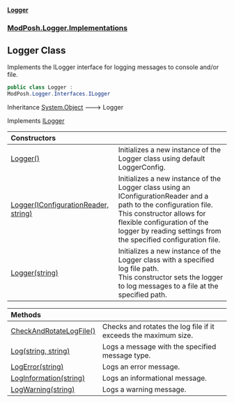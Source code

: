 #### [Logger](index.md 'index')
### [ModPosh.Logger.Implementations](ModPosh.Logger.Implementations.md 'ModPosh.Logger.Implementations')

## Logger Class

Implements the ILogger interface for logging messages to console and/or file.

```csharp
public class Logger :
ModPosh.Logger.Interfaces.ILogger
```

Inheritance [System.Object](https://docs.microsoft.com/en-us/dotnet/api/System.Object 'System.Object') &#129106; Logger

Implements [ILogger](ModPosh.Logger.Interfaces.ILogger.md 'ModPosh.Logger.Interfaces.ILogger')

| Constructors | |
| :--- | :--- |
| [Logger()](ModPosh.Logger.Implementations.Logger.Logger().md 'ModPosh.Logger.Implementations.Logger.Logger()') | Initializes a new instance of the Logger class using default LoggerConfig. |
| [Logger(IConfigurationReader, string)](ModPosh.Logger.Implementations.Logger.Logger(ModPosh.Logger.Interfaces.IConfigurationReader,string).md 'ModPosh.Logger.Implementations.Logger.Logger(ModPosh.Logger.Interfaces.IConfigurationReader, string)') | Initializes a new instance of the Logger class using an IConfigurationReader and a path to the configuration file.<br/>This constructor allows for flexible configuration of the logger by reading settings from the specified configuration file. |
| [Logger(string)](ModPosh.Logger.Implementations.Logger.Logger(string).md 'ModPosh.Logger.Implementations.Logger.Logger(string)') | Initializes a new instance of the Logger class with a specified log file path.<br/>This constructor sets the logger to log messages to a file at the specified path. |

| Methods | |
| :--- | :--- |
| [CheckAndRotateLogFile()](ModPosh.Logger.Implementations.Logger.CheckAndRotateLogFile().md 'ModPosh.Logger.Implementations.Logger.CheckAndRotateLogFile()') | Checks and rotates the log file if it exceeds the maximum size. |
| [Log(string, string)](ModPosh.Logger.Implementations.Logger.Log(string,string).md 'ModPosh.Logger.Implementations.Logger.Log(string, string)') | Logs a message with the specified message type. |
| [LogError(string)](ModPosh.Logger.Implementations.Logger.LogError(string).md 'ModPosh.Logger.Implementations.Logger.LogError(string)') | Logs an error message. |
| [LogInformation(string)](ModPosh.Logger.Implementations.Logger.LogInformation(string).md 'ModPosh.Logger.Implementations.Logger.LogInformation(string)') | Logs an informational message. |
| [LogWarning(string)](ModPosh.Logger.Implementations.Logger.LogWarning(string).md 'ModPosh.Logger.Implementations.Logger.LogWarning(string)') | Logs a warning message. |

